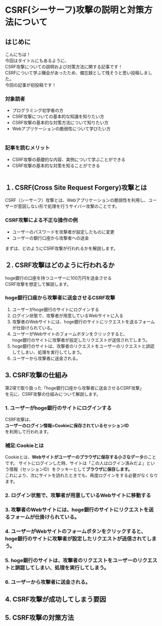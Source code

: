 # CSRF(シーサーフ)攻撃の説明と対策方法について

## はじめに

こんにちは！
<br>今回はタイトルにもあるように、<br>CSRF攻撃についての説明および対策方法に関する記事です！
<br>CSRFについて学ぶ機会があったため、備忘録として残そうと思い投稿しました。
<br>今回の記事が初投稿です！

### 対象読者

- プログラミング初学者の方
- CSRF攻撃についての基本的な知識を知りたい方
- CSRF攻撃の基本的な対策方法について知りたい方
- Webアプリケーションの脆弱性について学びたい方
  <br>
  <br>

### 記事を読むメリット

- CSRF攻撃の基礎的な内容、実例について学ぶことができる
- CSRF攻撃の基本的な対策を知ることができる
  <br>
  <br>

## １. CSRF(Cross Site Request Forgery)攻撃とは

CSRF（シーサーフ）攻撃とは、Webアプリケーションの脆弱性を利用し、ユーザーが意図しない形で処理を行うサイバー攻撃のことです。

### CSRF攻撃による不正な操作の例

- ユーザーのパスワードを攻撃者が設定したものに変更
- ユーザーの銀行口座から攻撃者への送金

まずは、どのようにCSRF攻撃が行われるかを解説します。

## ２. CSRF攻撃はどのように行われるか

hoge銀行の口座を持つユーザーに100万円を送金させる<br>
CSRF攻撃を想定して解説します。

### hoge銀行口座から攻撃者に送金させるCSRF攻撃

1. ユーザーがhoge銀行のサイトにログインする
2. ログイン状態で、攻撃者が用意しているWebサイトに入る
3. 攻撃者のWebサイトには、hoge銀行のサイトにリクエストを送るフォームが仕掛けられている。
4. ユーザーがWebサイトのフォームボタンをクリックすると、<br>hoge銀行のサイトに攻撃者が設定したリクエストが送信されてしまう。
5. hoge銀行のサイトは、攻撃者のリクエストをユーザーのリクエストと誤認してしまい、処理を実行してしまう。
6. ユーザーから攻撃者に送金される。

## 3. CSRF攻撃の仕組み

第2項で取り扱った「hoge銀行口座から攻撃者に送金させるCSRF攻撃」<br>を元に、CSRF攻撃の仕組みについて解説します。

### 1. ユーザーがhoge銀行のサイトにログインする
CSRF攻撃は、<br>
**ユーザーのログイン情報=Cookieに保存されているセッションID**<br>
を利用して行われます。

### 補足:Cookieとは
Cookieとは、**Webサイトがユーザーのブラウザに保存する小さなデータ**のことです。
サイトにログインした時、サイトは「この人はログイン済みだよ」という情報（セッションID）をクッキーとして**ブラウザに保存します。**<br>これにより、次にサイトを訪れたときでも、再度ログインをする必要がなくなります。
### 2. ログイン状態で、攻撃者が用意しているWebサイトに移動する
### 3. 攻撃者のWebサイトには、hoge銀行のサイトにリクエストを送るフォームが仕掛けられている。
### 4. ユーザーがWebサイトのフォームボタンをクリックすると、<br>hoge銀行のサイトに攻撃者が設定したリクエストが送信されてしまう。
### 5. hoge銀行のサイトは、攻撃者のリクエストをユーザーのリクエストと誤認してしまい、処理を実行してしまう。
### 6. ユーザーから攻撃者に送金される。
## 4. CSRF攻撃が成功してしまう要因
## 5. CSRF攻撃の対策方法

